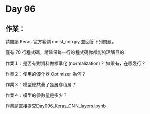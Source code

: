 # Day 96

## 作業：
請閱讀 Keras 官方範例 mnist_cnn.py   並回答下列問題。 

僅有 70 行程式碼，請確保每一行的程式碼你都能夠理解目的 

作業１：是否有對資料做標準化 (normalization)？ 如果有，在哪幾行？ 

作業２：使用的優化器 Optimizer 為何？ 

作業３：模型總共疊了幾層卷積層？ 

作業４：模型的參數量是多少？

作業請直接提交Day096_Keras_CNN_layers.ipynb
